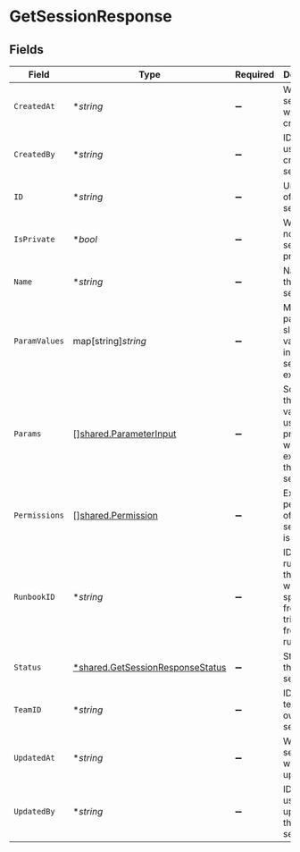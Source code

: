 # GetSessionResponse


## Fields

| Field                                                                                      | Type                                                                                       | Required                                                                                   | Description                                                                                | Example                                                                                    |
| ------------------------------------------------------------------------------------------ | ------------------------------------------------------------------------------------------ | ------------------------------------------------------------------------------------------ | ------------------------------------------------------------------------------------------ | ------------------------------------------------------------------------------------------ |
| `CreatedAt`                                                                                | **string*                                                                                  | :heavy_minus_sign:                                                                         | When this session was created.                                                             | 2022-01-11 22:32:45.601486+00                                                              |
| `CreatedBy`                                                                                | **string*                                                                                  | :heavy_minus_sign:                                                                         | ID of the user that created this session.                                                  | usr20220103zlufhym                                                                         |
| `ID`                                                                                       | **string*                                                                                  | :heavy_minus_sign:                                                                         | Unique ID of this session.                                                                 | ses20220120za1pskd                                                                         |
| `IsPrivate`                                                                                | **bool*                                                                                    | :heavy_minus_sign:                                                                         | Whether or not the session is private.                                                     | true                                                                                       |
| `Name`                                                                                     | **string*                                                                                  | :heavy_minus_sign:                                                                         | Name of this session.                                                                      | MySession                                                                                  |
| `ParamValues`                                                                              | map[string]*string*                                                                        | :heavy_minus_sign:                                                                         | Mapping of parameter slug to value used in this session's execution.                       | [object Object]                                                                            |
| `Params`                                                                                   | [][shared.ParameterInput](../../../pkg/models/shared/parameterinput.md)                    | :heavy_minus_sign:                                                                         | Schema for the set of values users can provide when executing this session.                |                                                                                            |
| `Permissions`                                                                              | [][shared.Permission](../../../pkg/models/shared/permission.md)                            | :heavy_minus_sign:                                                                         | Explicit permissions of this session if it is private.                                     |                                                                                            |
| `RunbookID`                                                                                | **string*                                                                                  | :heavy_minus_sign:                                                                         | ID of the runbook this session was spawned from if triggered from a runbook.               | rbk20220120z15kl79                                                                         |
| `Status`                                                                                   | [*shared.GetSessionResponseStatus](../../../pkg/models/shared/getsessionresponsestatus.md) | :heavy_minus_sign:                                                                         | Status of this session.                                                                    | Succeeded                                                                                  |
| `TeamID`                                                                                   | **string*                                                                                  | :heavy_minus_sign:                                                                         | ID of the team that owns this session.                                                     | tea20220103zvy4auu                                                                         |
| `UpdatedAt`                                                                                | **string*                                                                                  | :heavy_minus_sign:                                                                         | When this session was updated.                                                             | 2022-01-11 22:35:45.238512+00                                                              |
| `UpdatedBy`                                                                                | **string*                                                                                  | :heavy_minus_sign:                                                                         | ID of the user who updated this session.                                                   | ses20220120za1pskd                                                                         |